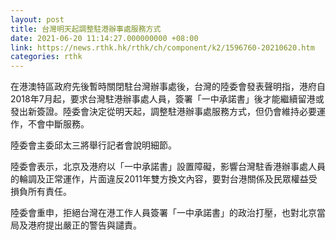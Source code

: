 ```yaml
---
layout: post
title: 台灣明天起調整駐港辦事處服務方式
date: 2021-06-20 11:14:27.000000000 +08:00
link: https://news.rthk.hk/rthk/ch/component/k2/1596760-20210620.htm
categories: rthk
---
```


在港澳特區政府先後暫時關閉駐台灣辦事處後，台灣的陸委會發表聲明指，港府自2018年7月起，要求台灣駐港辦事處人員，簽署「一中承諾書」後才能繼續留港或發出新簽證。陸委會決定從明天起，調整駐港辦事處服務方式，但仍會維持必要運作，不會中斷服務。

陸委會主委邱太三將舉行記者會說明細節。

陸委會表示，北京及港府以「一中承諾書」設置障礙，影響台灣駐香港辦事處人員的輪調及正常運作，片面違反2011年雙方換文內容，要對台港關係及民眾權益受損負所有責任。

陸委會重申，拒絕台灣在港工作人員簽署「一中承諾書」的政治打壓，也對北京當局及港府提出嚴正的警告與譴責。
